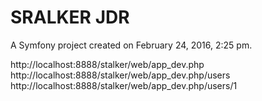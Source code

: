 SRALKER JDR
===========

A Symfony project created on February 24, 2016, 2:25 pm.



http://localhost:8888/stalker/web/app_dev.php
http://localhost:8888/stalker/web/app_dev.php/users
http://localhost:8888/stalker/web/app_dev.php/users/1